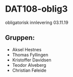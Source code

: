 # DAT108-oblig3
obligatorisk innlevering 03.11.19

## Gruppen:
- Aksel Hestnes
- Thomas Fyllingen
- Kristoffer Davidsen
- Teodor Alveberg
- Christian Føleide
